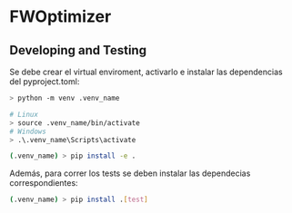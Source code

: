 # FWOptimizer

## Developing and Testing

Se debe crear el virtual enviroment, activarlo e instalar las dependencias del pyproject.toml:

``` bash
> python -m venv .venv_name

# Linux
> source .venv_name/bin/activate
# Windows
> .\.venv_name\Scripts\activate

(.venv_name) > pip install -e .
```

Además, para correr los tests se deben instalar las dependecias correspondientes:

``` bash
(.venv_name) > pip install .[test]
```
